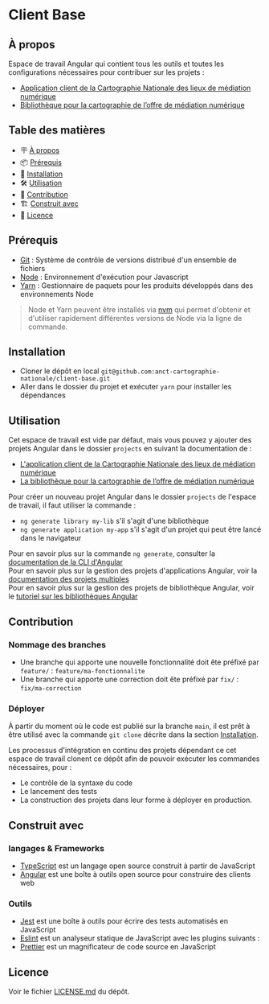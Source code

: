 # Client Base

## À propos

Espace de travail Angular qui contient tous les outils et toutes les configurations nécessaires pour contribuer sur les projets :

- [Application client de la Cartographie Nationale des lieux de médiation numérique](https://github.com/anct-cartographie-nationale/client-application)
- [Bibliothèque pour la cartographie de l’offre de médiation numérique](https://github.com/anct-cartographie-nationale/mediation-numerique)

## Table des matières

- 🪧 [À propos](#à-propos)
- 📦 [Prérequis](#prérequis)
- 🚀 [Installation](#installation)
- 🛠️ [Utilisation](#utilisation)
- 🤝 [Contribution](#contribution)
- 🏗️ [Construit avec](#construit-avec)
- 📝 [Licence](#licence)

## Prérequis

- [Git](https://git-scm.com/) : Système de contrôle de versions distribué d'un ensemble de fichiers
- [Node](https://nodejs.org/) : Environnement d'exécution pour Javascript
- [Yarn](https://yarnpkg.com/) : Gestionnaire de paquets pour les produits développés dans des environnements Node

> Node et Yarn peuvent être installés via [nvm](https://github.com/nvm-sh/nvm) qui permet d'obtenir et d'utiliser rapidement différentes versions de Node via la ligne de commande.

## Installation

- Cloner le dépôt en local `git@github.com:anct-cartographie-nationale/client-base.git`
- Aller dans le dossier du projet et exécuter `yarn` pour installer les dépendances

## Utilisation

Cet espace de travail est vide par défaut, mais vous pouvez y ajouter des projets Angular dans le dossier `projects` en suivant la documentation de :

- [L'application client de la Cartographie Nationale des lieux de médiation numérique](https://github.com/anct-cartographie-nationale/client-application)
- [La bibliothèque pour la cartographie de l’offre de médiation numérique](https://github.com/anct-cartographie-nationale/mediation-numerique)

Pour créer un nouveau projet Angular dans le dossier `projects` de l'espace de travail, il faut utiliser la commande :

- `ng generate library my-lib` s'il s'agit d'une bibliothèque
- `ng generate application my-app` s'il s'agit d'un projet qui peut être lancé dans le navigateur

Pour en savoir plus sur la commande `ng generate`, consulter la [documentation de la CLI d'Angular](https://angular.io/cli/generate)  
Pour en savoir plus sur la gestion des projets d'applications Angular, voir la [documentation des projets multiples](https://angular.io/guide/file-structure#multiple-projects)  
Pour en savoir plus sur la gestion des projets de bibliothèque Angular, voir le [tutoriel sur les bibliothèques Angular](https://angular.io/guide/libraries)

## Contribution

### Nommage des branches

- Une branche qui apporte une nouvelle fonctionnalité doit ête préfixé par `feature/` : `feature/ma-fonctionnalite`
- Une branche qui apporte une correction doit ête préfixé par `fix/` : `fix/ma-correction`

### Déployer

À partir du moment où le code est publié sur la branche `main`, il est prêt à être utilisé avec la commande `git clone` décrite dans la section [Installation](#installation).

Les processus d'intégration en continu des projets dépendant ce cet espace de travail clonent ce dépôt afin de pouvoir exécuter les commandes nécessaires, pour :

- Le contrôle de la syntaxe du code
- Le lancement des tests
- La construction des projets dans leur forme à déployer en production.

## Construit avec

### langages & Frameworks

- [TypeScript](https://www.typescriptlang.org/) est un langage open source construit à partir de JavaScript
- [Angular](https://angular.io/) est une boîte à outils open source pour construire des clients web

### Outils

- [Jest](https://jestjs.io/) est une boîte à outils pour écrire des tests automatisés en JavaScript
- [Eslint](https://eslint.org/) est un analyseur statique de JavaScript avec les plugins suivants :
- [Prettier](https://prettier.io/) est un magnificateur de code source en JavaScript

## Licence

Voir le fichier [LICENSE.md](./LICENSE.md) du dépôt.
